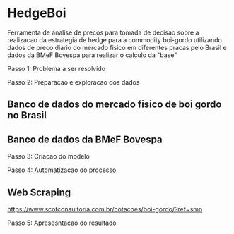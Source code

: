# HedgeBoi
Ferramenta de analise de precos para tomada de decisao sobre a realizacao da estrategia de hedge para a commodity boi-gordo 
utilizando dados de preco diario do mercado fisico em diferentes pracas pelo Brasil e dados da BMeF Bovespa para realizar o
calculo da "base"

Passo 1: Problema a ser resolvido

Passo 2: Preparacao e exploracao dos dados
 
## Banco de dados do mercado fisico de boi gordo no Brasil
 
## Banco de dados da BMeF Bovespa

Passo 3: Criacao do modelo

Passo 4: Automatizacao do processo

## Web Scraping
https://www.scotconsultoria.com.br/cotacoes/boi-gordo/?ref=smn

Passo 5: Apresesntacao do resultado
